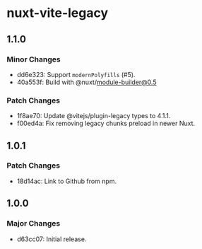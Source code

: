 # nuxt-vite-legacy

## 1.1.0

### Minor Changes

- dd6e323: Support `modernPolyfills` (#5).
- 40a553f: Build with @nuxt/module-builder@0.5

### Patch Changes

- 1f8ae70: Update @vitejs/plugin-legacy types to 4.1.1.
- f00ed4a: Fix removing legacy chunks preload in newer Nuxt.

## 1.0.1

### Patch Changes

- 18d14ac: Link to Github from npm.

## 1.0.0

### Major Changes

- d63cc07: Initial release.
